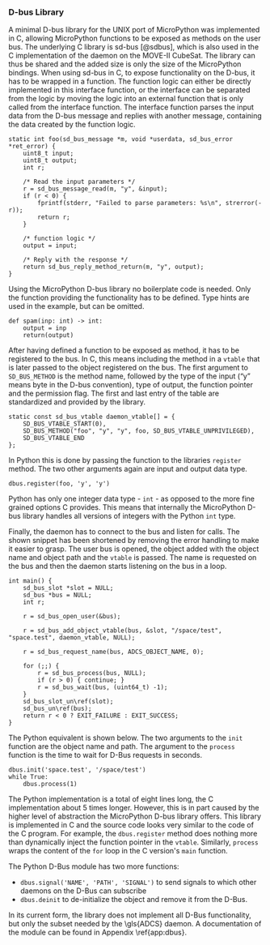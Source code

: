 ### D-bus Library

A minimal D-bus library for the UNIX port of MicroPython was implemented in C, allowing MicroPython functions to be exposed as methods on the user bus. The underlying C library is sd-bus [@sdbus], which is also used in the C implementation of the daemon on the MOVE-II CubeSat. The library can thus be shared and the added size is only the size of the MicroPython bindings. When using sd-bus in C, to expose functionality on the D-bus, it has to be wrapped in a function. The function logic can either be directly implemented in this interface function, or the interface can be separated from the logic by moving the logic into an external function that is only called from the interface function. The interface function parses the input data from the D-bus message and replies with another message, containing the data created by the function logic.

~~~{.c}
static int foo(sd_bus_message *m, void *userdata, sd_bus_error *ret_error) {
    uint8_t input;
    uint8_t output;
    int r;

    /* Read the input parameters */
    r = sd_bus_message_read(m, "y", &input);
    if (r < 0) {
        fprintf(stderr, "Failed to parse parameters: %s\n", strerror(-r));
        return r;
    }

    /* function logic */
    output = input;

    /* Reply with the response */
    return sd_bus_reply_method_return(m, "y", output);
}
~~~

Using the MicroPython D-bus library no boilerplate code is needed. Only the function providing the functionality has to be defined. Type hints are used in the example, but can be omitted.

~~~{.python}
def spam(inp: int) -> int:
    output = inp
    return(output)
~~~

After having defined a function to be exposed as method, it has to be registered to the bus. In C, this means including the method in a ```vtable``` that is later passed to the object registered on the bus. The first argument to ```SD_BUS_METHOD``` is the method name, followed by the type of the input (“y” means byte in the D-bus convention), type of output, the function pointer and the permission flag. The first and last entry of the table are standardized and provided by the library.

~~~{.c}
static const sd_bus_vtable daemon_vtable[] = {
    SD_BUS_VTABLE_START(0),
    SD_BUS_METHOD("foo", "y", "y", foo, SD_BUS_VTABLE_UNPRIVILEGED),
    SD_BUS_VTABLE_END
};
~~~

In Python this is done by passing the function to the libraries ```register``` method. The two other arguments again are input and output data type.

~~~{.python}
dbus.register(foo, 'y', 'y')
~~~

Python has only one integer data type - ```int``` - as opposed to the more fine grained options C provides. This means that internally the MicroPython D-bus library handles all versions of integers with the Python ```int``` type.

Finally, the daemon has to connect to the bus and listen for calls. The shown snippet has been shortened by removing the error handling to make it easier to grasp. The user bus is opened, the object added with the object name and object path and the ```vtable``` is passed. The name is requested on the bus and then the daemon starts listening on the bus in a loop.

~~~{.c}
int main() {
    sd_bus_slot *slot = NULL;
    sd_bus *bus = NULL;
    int r;
    
    r = sd_bus_open_user(&bus);
    
    r = sd_bus_add_object_vtable(bus, &slot, "/space/test", "space.test", daemon_vtable, NULL);
            
    r = sd_bus_request_name(bus, ADCS_OBJECT_NAME, 0);
    
    for (;;) {
        r = sd_bus_process(bus, NULL);
        if (r > 0) { continue; }
        r = sd_bus_wait(bus, (uint64_t) -1);
    }
    sd_bus_slot_un\ref(slot);
    sd_bus_un\ref(bus);
    return r < 0 ? EXIT_FAILURE : EXIT_SUCCESS;
}
~~~

The Python equivalent is shown below. The two arguments to the ```init``` function are the object name and path. The argument to the ```process``` function is the time to wait for D-Bus requests in seconds.

~~~{.python}
dbus.init('space.test', '/space/test')
while True:
    dbus.process(1)
~~~

The Python implementation is a total of eight lines long, the C
implementation about 5 times longer. However, this is in part caused by the higher level of abstraction the MicroPython D-bus library offers. This library is implemented in C and the source code looks very similar to the code of the C program. For example, the ```dbus.register``` method does nothing more than dynamically inject the function pointer in the ```vtable```. Similarly, ```process``` wraps the content of the ```for``` loop in the C version's ```main``` function.

The Python D-Bus module has two more functions:

* ```dbus.signal('NAME', 'PATH', 'SIGNAL')``` to send signals to which other daemons on the D-Bus can subscribe
* ```dbus.deinit``` to de-initialize the object and remove it from the D-Bus.

In its current form, the library does not implement all D-Bus functionality, but only the subset needed by the \\gls{ADCS} daemon. A documentation of the module can be found in Appendix \\ref{app:dbus}.
